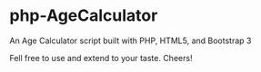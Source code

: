 # php-AgeCalculator
An Age Calculator script built with PHP, HTML5, and Bootstrap 3

Fell free to use and extend to your taste. Cheers!
